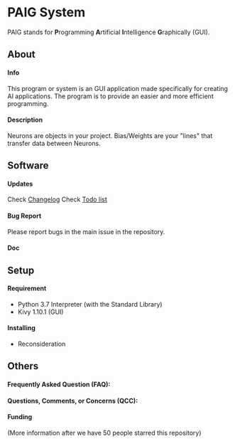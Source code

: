 # PAIG System

PAIG stands for **P**rogramming **A**rtificial **I**ntelligence  **G**raphically (GUI).

## About
#### Info
This program or system is an GUI application made specifically
for creating AI applications. The program is to provide an easier
and more efficient programming.
#### Description
Neurons are objects in your project.
Bias/Weights are your "lines" that transfer data between Neurons.

## Software
#### Updates
Check [Changelog](CHANGELOG.md)
Check [Todo list](TODO.md)
#### Bug Report
Please report bugs in the main issue in the repository.
#### Doc

## Setup
#### Requirement
* Python 3.7 Interpreter (with the Standard Library)
* Kivy 1.10.1 (GUI)

#### Installing
* Reconsideration

## Others
#### Frequently Asked Question (FAQ):
#### Questions, Comments, or Concerns (QCC):

#### Funding
(More information after we have 50 people starred this repository)

